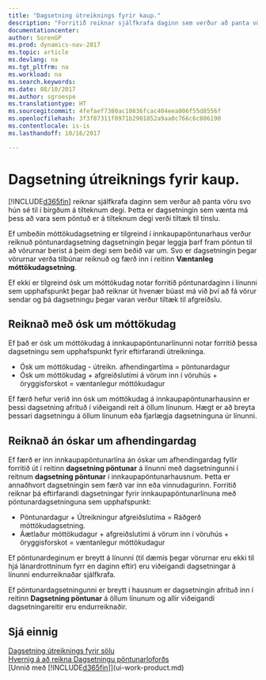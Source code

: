 ```yaml
---
title: "Dagsetning útreiknings fyrir kaup."
description: "Forritið reiknar sjálfkrafa daginn sem verður að panta vöru svo hún sé til í birgðum á tilteknum degi. Þetta er dagsetningin sem vænta má þess að vara sem pöntuð er á tilteknum degi verði tiltæk til tínslu."
documentationcenter: 
author: SorenGP
ms.prod: dynamics-nav-2017
ms.topic: article
ms.devlang: na
ms.tgt_pltfrm: na
ms.workload: na
ms.search.keywords: 
ms.date: 08/10/2017
ms.author: sgroespe
ms.translationtype: HT
ms.sourcegitcommit: 4fefaef7380ac10836fcac404eea006f55d8556f
ms.openlocfilehash: 3f3f87311f0971b2901852a9aa0c766c6c806190
ms.contentlocale: is-is
ms.lasthandoff: 10/16/2017

---
```

# <a name="date-calculation-for-purchases"></a>Dagsetning útreiknings fyrir kaup.
[!INCLUDE[d365fin](includes/d365fin_md.md)] reiknar sjálfkrafa daginn sem verður að panta vöru svo hún sé til í birgðum á tilteknum degi. Þetta er dagsetningin sem vænta má þess að vara sem pöntuð er á tilteknum degi verði tiltæk til tínslu.  

Ef umbeðin móttökudagsetning er tilgreind í innkaupapöntunarhaus verður reiknuð pöntunardagsetning dagsetningin þegar leggja þarf fram pöntun til að vörurnar berist á þeim degi sem beðið var um. Svo er dagsetningin þegar vörurnar verða tilbúnar reiknuð og færð inn í reitinn **Væntanleg móttökudagsetning**.  

Ef ekki er tilgreind ósk um móttökudag notar forritið pöntunardaginn í línunni sem upphafspunkt þegar það reiknar út hvenær búast má við því að fá vörur sendar og þá dagsetningu þegar varan verður tiltæk til afgreiðslu.  

## <a name="calculating-with-a-requested-receipt-date"></a>Reiknað með ósk um móttökudag  
Ef það er ósk um móttökudag á innkaupapöntunarlínunni notar forritið þessa dagsetningu sem upphafspunkt fyrir eftirfarandi útreikninga.  

- Ósk um móttökudag - útreikn. afhendingartíma = pöntunardagur  
- Ósk um móttökudag + afgreiðslutími á vörum inn í vöruhús + öryggisforskot = væntanlegur móttökudagur  

Ef færð hefur verið inn ósk um móttökudag á innkaupapöntunarhausinn er þessi dagsetning afrituð í viðeigandi reit á öllum línunum. Hægt er að breyta þessari dagsetningu á öllum línunum eða fjarlægja dagsetninguna úr línunni.  

## <a name="calculating-without-a-requested-delivery-date"></a>Reiknað án óskar um afhendingardag  
Ef færð er inn innkaupapöntunarlína án óskar um afhendingardag fyllir forritið út í reitinn **dagsetning pöntunar** á línunni með dagsetningunni í reitnum **dagsetning pöntunar** í innkaupapöntunarhausnum. Þetta er annaðhvort dagsetningin sem færð var inn eða vinnudagurinn. Forritið reiknar þá eftirfarandi dagsetningar fyrir innkaupapöntunarlínuna með pöntunardagsetninguna sem upphafspunkt:  

- Pöntunardagur + Útreikningur afgreiðslutíma = Ráðgerð móttökudagsetning.  
- Áætlaður móttökudagur + afgreiðslutími á vörum inn í vöruhús + öryggisforskot = væntanlegur móttökudagur  

Ef pöntunardeginum er breytt á línunni (til dæmis þegar vörurnar eru ekki til hjá lánardrottninum fyrr en daginn eftir) eru viðeigandi dagsetningar á línunni endurreiknaðar sjálfkrafa.  

Ef pöntunardagsetningunni er breytt í hausnum er dagsetningin afrituð inn í reitinn **Dagsetning pöntunar** á öllum línunum og allir viðeigandi dagsetningareitir eru endurreiknaðir.  

## <a name="see-also"></a>Sjá einnig  
 [Dagsetning útreiknings fyrir sölu](sales-date-calculation-for-sales.md)   
 [Hvernig á að reikna Dagsetningu pöntunarloforðs](sales-how-to-calculate-order-promising-dates.md)  
 [Unnið með [!INCLUDE[d365fin](includes/d365fin_md.md)]](ui-work-product.md)

